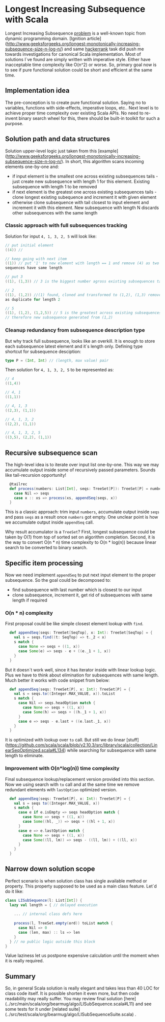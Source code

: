 # Longest Increasing Subsequence with Scala
Longest Increasing Subsequence 
[problem](https://en.wikipedia.org/wiki/Longest_increasing_subsequence) 
is a well-known topic from dynamic programming domain. 
[Ignition article]
(http://www.geeksforgeeks.org/longest-monotonically-increasing-subsequence-size-n-log-n/)
and same [hackerrank](https://www.hackerrank.com/challenges/longest-increasing-subsequent)
task did push me towards investigations for canonical Scala implementation.
Most of solutions I`ve found are simply written with imperative style.
Either have inacceptable time complexity like O(n^2) or worse. 
So, primary goal now is to see if pure functional solution could be short and efficient at the same time.

## Implementation idea
The pre-conception is to create pure functional solution. 
Saying no to variables, functions with side-effects, imperative loops,  etc..
Next level is to achieve proper time complexity over existing Scala APIs.
No need to re-invent binary search wheel for this, 
there should be built-in toolkit for such a purpose.

## Solution path and data structures
Solution upper-level logic just taken from this [example]
(http://www.geeksforgeeks.org/longest-monotonically-increasing-subsequence-size-n-log-n/).
In short, this algorithm scans incoming elements one-by-one and:
 - if input element is the smallest one across existing subsequences tails - 
 just create new subsequence with length 1 for this element. 
 Existing subsequence with length 1 to be removed 
 - if next element is the greatest one across existing subsequences tails - 
 clone longest existing subequence and increment it with given element
 - otherwise clone subsequence with tail closest to input element and 
 increment it with this element. New subsequence with length N discards
 other subsequences with the same length

### Classic approach with full subsequences tracking
Solution for input ``4, 1, 3, 2, 5`` will look like:
```scala
// put initial element
((4)) // 

// keep going with next item
((1)) // put '1' to new element with length == 1 and remove (4) as two 
sequences have same length

// put 3
((1), (1,3)) // 3 is the biggest number agross existing subsequences tails, 

// 2
((1), (1,2)) //(1) found, cloned and transformed to (1,2), (1,3) removed 
as duplicate for length 2 

// 5
((1), (1,2), (1,2,5)) // 5 is the greatest across existing subsequences
// therefore new subsequence generated from (1,2)
```
 
### Cleanup redundancy from subsequence description type 
But why track full subsequence, looks like an overkill. 
It is enough to store each subsequence latest element and it`s length only.
Defining type shortcut for subsequence desciption:
```scala
type P = (Int, Int) // (length, max value) pair
```
Then solution for ``4, 1, 3, 2, 5`` to be represented as:
```scala
// 4
((1,4))

// 4, 1
((1,1))

// 4, 1, 3
((2,3), (1,1))

// 4, 1, 3, 2
((2,2), (1,1))

// 4, 1, 3, 2, 5
((3,5), (2,2), (1,1))
```
 
## Recursive subsequence scan
The high-level idea is to iterate over input list one-by-one.
This way we may accumulate output inside some of recursively passed parameters. 
Sounds like tail-recursion opportunity!
```scala
  @tailrec
  def process(numbers: List[Int], seqs: TreeSet[P]): TreeSet[P] = numbers match {
    case Nil => seqs
    case x :: xs => process(xs, appendSeq(seqs, x))
  }
```
This is a classic approach: trim input ``numbers``, accumulate output inside
``seqs`` and pass ``seqs`` as a result once ``numbers`` got empty. 
One unclear point is how we accumulate output inside ``appendSeq`` call. 

Why result accumulator is a ``TreeSet``? 
First, longest subsequence could be taken by O(1) from top of sorted set on 
algorithm completion.
Second, it is the way to convert O(n * n) time complexity to O(n * log(n)) 
because linear search to be converted to binary search.

## Specific item processing
Now we need implement ``appendSeq`` to put next input element to the proper subsequence.
So the goal could be decomposed to:
- find subsequence with last number which is closest to our input
- clone subsequence, increment it, get rid of subsequences with same length if required

### O(n * n) complexity
First proposal could be like simple closest element lookup with ``find``.
```scala
  def appendSeq(seqs: TreeSet[SeqTop], x: Int): TreeSet[SeqTop] = {
    val s = seqs.find((t: SeqTop) => t._2 < x)
    s match {
      case None => seqs + ((1, x))
      case Some(e) => seqs - e + ((e._1 + 1, x))
    }
  }
```
But it doesn`t work well, since it has iterator inside with linear lookup logic.
Plus we have to think about elimination for subsequences with same length.
Much better it works with code snippet from below:
```scala
  def appendSeq(seqs: TreeSet[P], x: Int): TreeSet[P] = {
    val s = seqs.to((Integer.MAX_VALUE, x)).toList
    s match {
      case Nil => seqs.headOption match {
        case None => seqs + ((1, x))
        case Some(h) => seqs + ((h._1 + 1, x))
      }
      case e => seqs - e.last + ((e.last._1, x))
    }
  }
```
It is optimized with lookup over ``to`` call.
But still we do linear [stuff]
(https://github.com/scala/scala/blob/v2.10.3/src/library/scala/collection/LinearSeqOptimized.scala#L134) 
while searching for subsequence with same length to eliminate.

### Improvement with O(n*log(n)) time complexity
Final subsequence lookup/replacement version provided into this section.
Now we using search with ``to`` call and at the same time we 
remove redundant elements with ``lastOption`` optimized version.
```scala
  def appendSeq(seqs: TreeSet[P], x: Int): TreeSet[P] = {
    val s = seqs to((Integer.MAX_VALUE, x))
    s match {
      case e if e.isEmpty => seqs headOption match {
        case None => seqs + ((1, x))
        case Some((hl, _)) => seqs + ((hl + 1, x))
      }
      case e => e.lastOption match {
        case None => seqs + ((1, x))
        case Some((ll, lm)) => seqs - ((ll, lm)) + ((ll, x))
      }
    }
  }
```

## Narrow down solution scope
Perfect scenario is when solution class has single available method or property.
This property supposed to be used as a main class feature. Let`d do it like:
```scala
class LISubSequence(l: List[Int]) {
  lazy val length = { // delayed execution
  
    ... // internal class defs here 
  
    process(l, TreeSet.empty(ord)) toList match {
      case Nil => 0
      case (len, max) :: ls => len
    }
  } // no public logic outside this block
} 
```
Value laziness let us postpone expensive calculation until the moment when 
it is really required.

## Summary
So, in general Scala solution is really elegant and takes less than 40 LOC for class code itself.
It is possible shorten it even more, but then code readability may really suffer.
You may review final solution [here]
(../src/main/scala/org/bearmug/algo/LISubSequence.scala#L11) 
and see some tests for it under [related suite]
(../src/test/scala/org/bearmug/algo/LISubSequenceSuite.scala) .